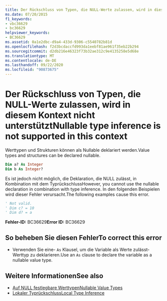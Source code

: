 ```yaml
---
title: Der Rückschluss von Typen, die NULL-Werte zulassen, wird in diesem Kontext nicht unterstützt
ms.date: 07/20/2015
f1_keywords:
- vbc36629
- bc36629
helpviewer_keywords:
- BC36629
ms.assetid: 0a1e2dbc-d9a4-433d-9306-c5540782b81d
ms.openlocfilehash: f2d3bcdaccfd993da1eebf81ae961f35eb22b294
ms.sourcegitcommit: d2db216e46323f73b32ae312c9e4135258e5d68e
ms.translationtype: MT
ms.contentlocale: de-DE
ms.lasthandoff: 09/22/2020
ms.locfileid: "90873675"
---
```

# <a name="nullable-type-inference-is-not-supported-in-this-context"></a><span data-ttu-id="2094a-102">Der Rückschluss von Typen, die NULL-Werte zulassen, wird in diesem Kontext nicht unterstützt</span><span class="sxs-lookup"><span data-stu-id="2094a-102">Nullable type inference is not supported in this context</span></span>

<span data-ttu-id="2094a-103">Werttypen und Strukturen können als Nullable deklariert werden.</span><span class="sxs-lookup"><span data-stu-id="2094a-103">Value types and structures can be declared nullable.</span></span>  
  
```vb  
Dim a? As Integer  
Dim b As Integer?  
```  
  
 <span data-ttu-id="2094a-104">Es ist jedoch nicht möglich, die Deklaration, die NULL zulässt, in Kombination mit dem Typrückschluss</span><span class="sxs-lookup"><span data-stu-id="2094a-104">However, you cannot use the nullable declaration in combination with type inference.</span></span> <span data-ttu-id="2094a-105">In den folgenden Beispielen wird dieser Fehler verursacht.</span><span class="sxs-lookup"><span data-stu-id="2094a-105">The following examples cause this error.</span></span>  
  
```vb  
' Not valid.  
' Dim c? = 10  
' Dim d? = a  
```  
  
 <span data-ttu-id="2094a-106">**Fehler-ID:** BC36629</span><span class="sxs-lookup"><span data-stu-id="2094a-106">**Error ID:** BC36629</span></span>  
  
## <a name="to-correct-this-error"></a><span data-ttu-id="2094a-107">So beheben Sie diesen Fehler</span><span class="sxs-lookup"><span data-stu-id="2094a-107">To correct this error</span></span>  
  
- <span data-ttu-id="2094a-108">Verwenden Sie eine- `As` Klausel, um die Variable als Werte zulässt-Werttyp zu deklarieren.</span><span class="sxs-lookup"><span data-stu-id="2094a-108">Use an `As` clause to declare the variable as a nullable value type.</span></span>  
  
## <a name="see-also"></a><span data-ttu-id="2094a-109">Weitere Informationen</span><span class="sxs-lookup"><span data-stu-id="2094a-109">See also</span></span>

- [<span data-ttu-id="2094a-110">Auf NULL festlegbare Werttypen</span><span class="sxs-lookup"><span data-stu-id="2094a-110">Nullable Value Types</span></span>](../../programming-guide/language-features/data-types/nullable-value-types.md)
- [<span data-ttu-id="2094a-111">Lokaler Typrückschluss</span><span class="sxs-lookup"><span data-stu-id="2094a-111">Local Type Inference</span></span>](../../programming-guide/language-features/variables/local-type-inference.md)

